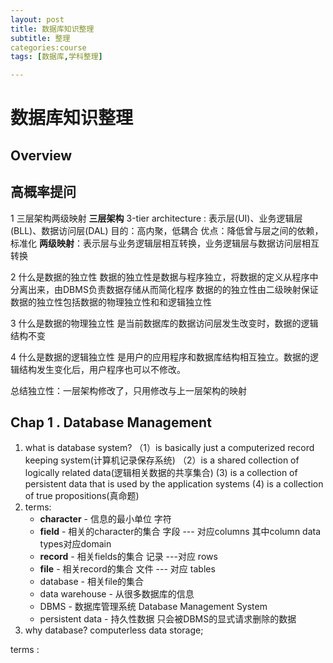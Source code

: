 ```yaml
---
layout: post
title: 数据库知识整理
subtitle: 整理
categories:course
tags: [数据库,学科整理]

---
```


# 数据库知识整理

## Overview



## 高概率提问

1 三层架构两级映射
**三层架构** 3-tier architecture : 表示层(UI)、业务逻辑层(BLL)、数据访问层(DAL)
				目的：高内聚，低耦合
				优点：降低曾与层之间的依赖，标准化
**两级映射**：表示层与业务逻辑层相互转换，业务逻辑层与数据访问层相互转换

2 什么是数据的独立性
数据的独立性是数据与程序独立，将数据的定义从程序中分离出来，由DBMS负责数据存储从而简化程序
数据的的独立性由二级映射保证
数据的独立性包括数据的物理独立性和和逻辑独立性	

3 什么是数据的物理独立性
是当前数据库的数据访问层发生改变时，数据的逻辑结构不变

4 什么是数据的逻辑独立性
是用户的应用程序和数据库结构相互独立。数据的逻辑结构发生变化后，用户程序也可以不修改。

总结独立性：一层架构修改了，只用修改与上一层架构的映射

## Chap 1 . Database Management

1. what is database system?  （1）is basically just a computerized record keeping system(计算机记录保存系统) （2）is a shared collection of logically related data(逻辑相关数据的共享集合) (3) is a collection of persistent data that is used by the application systems (4) is a collection of true propositions(真命题)
2. terms: 
   - **character** - 信息的最小单位  字符
   - **field** - 相关的character的集合  字段  --- 对应columns     其中column data types对应domain
   - **record** - 相关fields的集合  记录   ---对应 rows
   - **file** - 相关record的集合 文件    ---  对应 tables
   - database - 相关file的集合
   - data warehouse - 从很多数据库的信息
   - DBMS - 数据库管理系统  Database Management System
   - persistent data - 持久性数据  只会被DBMS的显式请求删除的数据
3. why database?   computerless data storage; 

terms : 